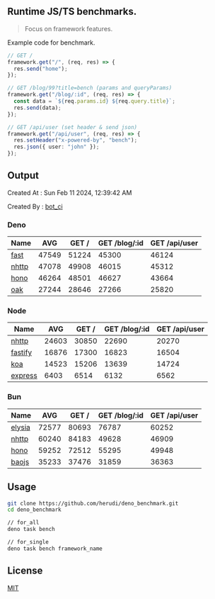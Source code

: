 ## Runtime JS/TS benchmarks.

> Focus on framework features.

Example code for benchmark.
```ts
// GET /
framework.get("/", (req, res) => {
  res.send("home");
});

// GET /blog/99?title=bench (params and queryParams)
framework.get("/blog/:id", (req, res) => {
  const data = `${req.params.id} ${req.query.title}`;
  res.send(data);
});

// GET /api/user (set header & send json)
framework.get("/api/user", (req, res) => {
  res.setHeader("x-powered-by", "bench");
  res.json({ user: "john" });
});
```

## Output
Created At : Sun Feb 11 2024, 12:39:42 AM

Created By : [bot_ci](https://github.com/herudi/deno_benchmarks/commits?author=github-actions%5Bbot%5D)


### Deno
|Name|AVG|GET /|GET /blog/:id|GET /api/user|
|----|----|----|----|----|
|[fast](https://github.com/danteissaias/fast)|47549|51224|45300|46124|
|[nhttp](https://github.com/nhttp/nhttp)|47078|49908|46015|45312|
|[hono](https://github.com/honojs/hono)|46264|48501|46627|43664|
|[oak](https://github.com/oakserver/oak)|27244|28646|27266|25820|
  


### Node
|Name|AVG|GET /|GET /blog/:id|GET /api/user|
|----|----|----|----|----|
|[nhttp](https://github.com/nhttp/nhttp)|24603|30850|22690|20270|
|[fastify](https://github.com/fastify/fastify)|16876|17300|16823|16504|
|[koa](https://github.com/koajs/koa)|14523|15206|13639|14724|
|[express](https://github.com/expressjs/express)|6403|6514|6132|6562|
  


### Bun
|Name|AVG|GET /|GET /blog/:id|GET /api/user|
|----|----|----|----|----|
|[elysia](https://github.com/elysiajs/elysia)|72577|80693|76787|60252|
|[nhttp](https://github.com/nhttp/nhttp)|60240|84183|49628|46909|
|[hono](https://github.com/honojs/hono)|59252|72512|55295|49948|
|[baojs](https://github.com/mattreid1/baojs)|35233|37476|31859|36363|
  



## Usage

```bash
git clone https://github.com/herudi/deno_benchmark.git
cd deno_benchmark

// for_all
deno task bench

// for_single
deno task bench framework_name
```

## License

[MIT](LICENSE)

